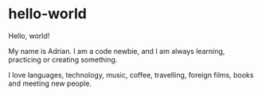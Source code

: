 # hello-world

Hello, world!

My name is Adrian. I am a code newbie, and I am always learning, practicing or creating something. 

I love languages, technology, music, coffee, travelling, foreign films, books and meeting new people.
